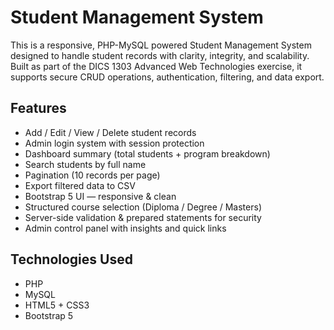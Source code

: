 # Student Management System

This is a responsive, PHP-MySQL powered Student Management System designed to handle student records with clarity, integrity, and scalability. Built as part of the DICS 1303 Advanced Web Technologies exercise, it supports secure CRUD operations, authentication, filtering, and data export.

## Features

-  Add / Edit / View / Delete student records
-  Admin login system with session protection
-  Dashboard summary (total students + program breakdown)
-  Search students by full name
-  Pagination (10 records per page)
-  Export filtered data to CSV
-  Bootstrap 5 UI — responsive & clean
-  Structured course selection (Diploma / Degree / Masters)
-  Server-side validation & prepared statements for security
-  Admin control panel with insights and quick links

## Technologies Used

- PHP
- MySQL
- HTML5 + CSS3
- Bootstrap 5


